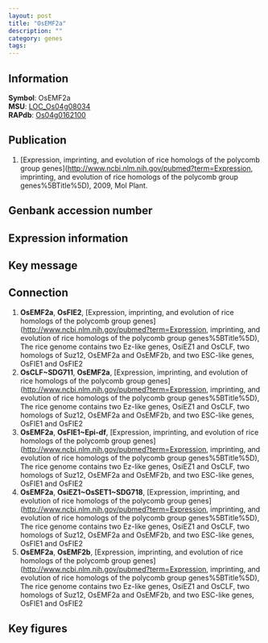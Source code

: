 ```yaml
---
layout: post
title: "OsEMF2a"
description: ""
category: genes
tags: 
---
```


## Information
__Symbol__: OsEMF2a  
__MSU__: [LOC_Os04g08034](http://rice.plantbiology.msu.edu/cgi-bin/ORF_infopage.cgi?orf=LOC_Os04g08034)  
__RAPdb__: [Os04g0162100](http://rapdb.dna.affrc.go.jp/viewer/gbrowse_details/irgsp1?name=Os04g0162100)  

## Publication
1. [Expression, imprinting, and evolution of rice homologs of the polycomb group genes](http://www.ncbi.nlm.nih.gov/pubmed?term=Expression, imprinting, and evolution of rice homologs of the polycomb group genes%5BTitle%5D), 2009, Mol Plant.

## Genbank accession number

## Expression information

## Key message

## Connection
1. __OsEMF2a__, __OsFIE2__, [Expression, imprinting, and evolution of rice homologs of the polycomb group genes](http://www.ncbi.nlm.nih.gov/pubmed?term=Expression, imprinting, and evolution of rice homologs of the polycomb group genes%5BTitle%5D),  The rice genome contains two Ez-like genes, OsiEZ1 and OsCLF, two homologs of Suz12, OsEMF2a and OsEMF2b, and two ESC-like genes, OsFIE1 and OsFIE2
2. __OsCLF~SDG711__, __OsEMF2a__, [Expression, imprinting, and evolution of rice homologs of the polycomb group genes](http://www.ncbi.nlm.nih.gov/pubmed?term=Expression, imprinting, and evolution of rice homologs of the polycomb group genes%5BTitle%5D),  The rice genome contains two Ez-like genes, OsiEZ1 and OsCLF, two homologs of Suz12, OsEMF2a and OsEMF2b, and two ESC-like genes, OsFIE1 and OsFIE2
3. __OsEMF2a__, __OsFIE1~Epi-df__, [Expression, imprinting, and evolution of rice homologs of the polycomb group genes](http://www.ncbi.nlm.nih.gov/pubmed?term=Expression, imprinting, and evolution of rice homologs of the polycomb group genes%5BTitle%5D),  The rice genome contains two Ez-like genes, OsiEZ1 and OsCLF, two homologs of Suz12, OsEMF2a and OsEMF2b, and two ESC-like genes, OsFIE1 and OsFIE2
4. __OsEMF2a__, __OsiEZ1~OsSET1~SDG718__, [Expression, imprinting, and evolution of rice homologs of the polycomb group genes](http://www.ncbi.nlm.nih.gov/pubmed?term=Expression, imprinting, and evolution of rice homologs of the polycomb group genes%5BTitle%5D),  The rice genome contains two Ez-like genes, OsiEZ1 and OsCLF, two homologs of Suz12, OsEMF2a and OsEMF2b, and two ESC-like genes, OsFIE1 and OsFIE2
5. __OsEMF2a__, __OsEMF2b__, [Expression, imprinting, and evolution of rice homologs of the polycomb group genes](http://www.ncbi.nlm.nih.gov/pubmed?term=Expression, imprinting, and evolution of rice homologs of the polycomb group genes%5BTitle%5D),  The rice genome contains two Ez-like genes, OsiEZ1 and OsCLF, two homologs of Suz12, OsEMF2a and OsEMF2b, and two ESC-like genes, OsFIE1 and OsFIE2

## Key figures


